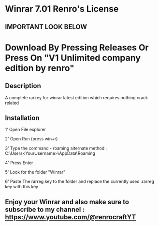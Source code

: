 # Winrar 7.01 Renro's License 

## IMPORTANT LOOK BELOW
# Download By Pressing Releases Or Press On "V1 Unlimited company edition by renro"

## Description
A complete rarkey for winrar latest edition which requires nothing crack related 

## Installation
1' Open File explorer

2' Open Run (press win+r)

3' Type the command - roaming
  alternate method : C:\Users\<YourUsername>\AppData\Roaming

4' Press Enter

5' Look for the folder "Winrar"

6' Paste The rarreg.key to the folder and replace the currently used .rarreg key with this key

## Enjoy your Winrar and also make sure to subscribe to my channel : https://www.youtube.com/@renrocraftYT
